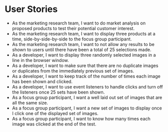 # User Stories  
* As the marketing research team, I want to do market analysis on proposed products to test their potential customer interest.  
* As the marketing research team, I want to display three products at a time, side-by-side-by-side to the focus group participant.  
* As the marketing research team, I want to not allow any results to be shown to users until there have been a total of 25 selections made.  
* As a developer, I want to display three randomly selected images in a line in the browser window.
* As a developer, I want to make sure that there are no duplicate images or duplicates from the immediately previous set of images.
* As a developer, I want to keep track of the number of times each image has been shown and clicked.
* As a developer, I want to use event listeners to handle clicks and turn off the listeners once 25 sets have been shown.
* As a focus group participant, I want a well laid out set of images that are all the same size.
* As a focus group participant, I want a new set of images to display once I click one of the displayed set of images.
* As a focus group participant, I want to know how many times each image was clicked at the end of the test.
